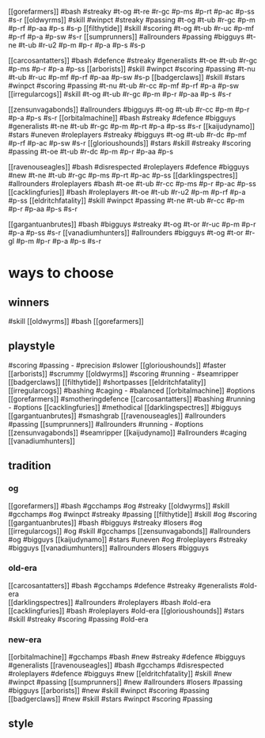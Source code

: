 [[gorefarmers]] #bash #streaky #t-og #t-re #r-gc #p-ms #p-rt #p-ac #p-ss #s-r
[[oldwyrms]] #skill #winpct #streaky #passing #t-og #t-ub #r-gc #p-m #p-rf #p-aa #p-s #s-p 
[[filthytide]] #skill #scoring #t-og #t-ub #r-uc #p-mf #p-rf #p-a #p-sw #s-r 
[[sumprunners]] #allrounders #passing #bigguys #t-ne #t-ub #r-u2 #p-m #p-r #p-a #p-s #s-p 

[[carcosantatters]] #bash #defence #streaky #generalists #t-oe #t-ub #r-gc #p-ms #p-r #p-a #p-ss
[[arborists]] #skill #winpct #scoring #passing #t-nu #t-ub #r-uc #p-mf #p-rf #p-aa #p-sw #s-p 
[[badgerclaws]] #skill #stars #winpct #scoring #passing #t-nu #t-ub #r-cc #p-mf #p-rf #p-a #p-sw
[[irregularcogs]] #skill #t-og #t-ub #r-gc #p-m #p-r #p-aa #p-s #s-r

[[zensunvagabonds]] #allrounders #bigguys #t-og #t-ub #r-cc #p-m #p-r #p-a #p-s #s-r 
[[orbitalmachine]] #bash #streaky #defence #bigguys #generalists #t-ne #t-ub #r-gc #p-m #p-rt #p-a #p-ss #s-r 
[[kaijudynamo]] #stars #uneven #roleplayers #streaky #bigguys #t-og #t-ub #r-dc #p-mf #p-rf #p-ac #p-sw #s-r 
[[glorioushounds]] #stars #skill #streaky #scoring #passing #t-oe #t-ub #r-dc #p-m #p-r #p-aa #p-s

[[ravenouseagles]] #bash #disrespected #roleplayers #defence #bigguys #new #t-ne #t-ub #r-gc #p-ms #p-rt #p-ac #p-ss
[[darklingspectres]] #allrounders #roleplayers #bash #t-oe #t-ub #r-cc #p-ms #p-r #p-ac #p-ss
[[cacklingfuries]] #bash #roleplayers #t-oe #t-ub #r-u2 #p-m #p-rf #p-a #p-ss
[[eldritchfatality]] #skill #winpct #passing #t-ne #t-ub #r-cc #p-m #p-r #p-aa #p-s #s-r 

[[gargantuanbrutes]] #bash #bigguys #streaky #t-og #t-or #r-uc #p-m #p-r #p-a #p-ss #s-r
[[vanadiumhunters]] #allrounders #bigguys  #t-og #t-or #r-gl #p-m #p-r #p-a #p-s #s-r 


# ways to choose

## winners

#skill [[oldwyrms]]
#bash [[gorefarmers]]

## playstyle

#scoring #passing - #precision #slower [[glorioushounds]] #faster [[arborists]] #scrummy [[oldwyrms]]
#scoring #running - #seamripper [[badgerclaws]] [[filthytide]] #shortpasses [[eldritchfatality]] [[irregularcogs]]
#bashing #caging - #balanced [[orbitalmachine]] #options [[gorefarmers]] #smotheringdefence [[carcosantatters]] 
#bashing #running - #options [[cacklingfuries]] #methodical [[darklingspectres]] #bigguys [[gargantuanbrutes]] #smashgrab [[ravenouseagles]]
#allrounders #passing [[sumprunners]]
#allrounders #running - #options [[zensunvagabonds]] #seamripper [[kaijudynamo]]
#allrounders #caging [[vanadiumhunters]]




## tradition

### og

[[gorefarmers]] #bash #gcchamps #og #streaky 
[[oldwyrms]] #skill #gcchamps #og #winpct #streaky #passing 
[[filthytide]] #skill #og #scoring 
[[gargantuanbrutes]] #bash #bigguys #streaky #losers #og
[[irregularcogs]] #og #skill #gcchamps 
[[zensunvagabonds]] #allrounders #og #bigguys 
[[kaijudynamo]] #stars #uneven #og #roleplayers #streaky #bigguys 
[[vanadiumhunters]] #allrounders #losers #bigguys 

### old-era

[[carcosantatters]] #bash #gcchamps #defence #streaky #generalists #old-era  
[[darklingspectres]] #allrounders #roleplayers #bash #old-era  
[[cacklingfuries]] #bash #roleplayers #old-era 
[[glorioushounds]] #stars #skill #streaky #scoring #passing #old-era

### new-era

[[orbitalmachine]] #gcchamps #bash #new #streaky #defence #bigguys #generalists
[[ravenouseagles]] #bash #gcchamps #disrespected #roleplayers #defence #bigguys #new 
[[eldritchfatality]] #skill #new #winpct #passing 
[[sumprunners]] #new #allrounders #losers #passing #bigguys 
[[arborists]] #new #skill #winpct #scoring #passing
[[badgerclaws]] #new #skill #stars #winpct #scoring #passing 

## style

